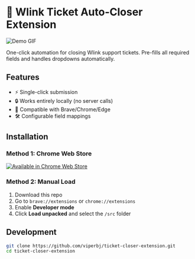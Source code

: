 # 🚀 Wlink Ticket Auto-Closer Extension

![Demo GIF](https://media.giphy.com/media/your-demo-gif.gif)

One-click automation for closing Wlink support tickets. Pre-fills all required fields and handles dropdowns automatically.

## Features
- ⚡ Single-click submission
- 🔒 Works entirely locally (no server calls)
- 🦁 Compatible with Brave/Chrome/Edge
- 🛠️ Configurable field mappings

## Installation
### Method 1: Chrome Web Store
[![Available in Chrome Web Store](https://storage.googleapis.com/web-dev-uploads/image/WlD8wC6g8khYWPJUsQceQkhXSlv1/UV4C4ybeBTsZt43U4xis.png)](https://chrome.google.com/webstore/your-extension-id)

### Method 2: Manual Load
1. Download this repo
2. Go to `brave://extensions` or `chrome://extensions`
3. Enable **Developer mode**
4. Click **Load unpacked** and select the `/src` folder

## Development
```bash
git clone https://github.com/viperbj/ticket-closer-extension.git
cd ticket-closer-extension